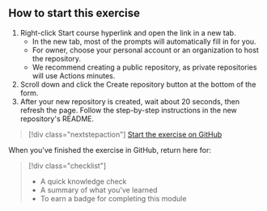 ## How to start this exercise

1. Right-click Start course hyperlink and open the link in a new tab.
   - In the new tab, most of the prompts will automatically fill in for you.
   - For owner, choose your personal account or an organization to host the repository.
   - We recommend creating a public repository, as private repositories will use Actions minutes.
2. Scroll down and click the Create repository button at the bottom of the form.
3. After your new repository is created, wait about 20 seconds, then refresh the page. Follow the step-by-step instructions in the new repository's README.

> [!div class="nextstepaction"]
> [Start the exercise on GitHub](https://github.com/skills/code-with-codespaces)

When you've finished the exercise in GitHub, return here for:

> [!div class="checklist"]
> * A quick knowledge check 
> * A summary of what you've learned
> * To earn a badge for completing this module
